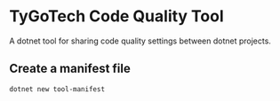 # TyGoTech Code Quality Tool

A dotnet tool for sharing code quality settings between dotnet projects.

## Create a manifest file

```[bash]
dotnet new tool-manifest
```
